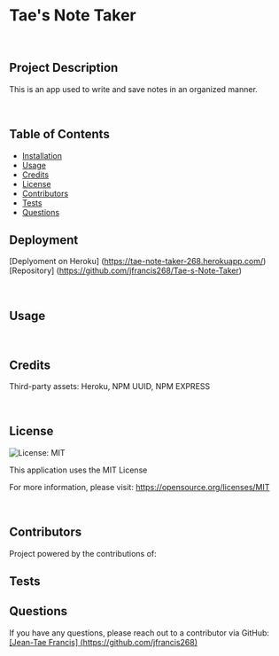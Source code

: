 
# Tae's Note Taker

<br/>

## Project Description

This is an app used to write and save notes in an organized manner.

<br/>


## Table of Contents 

- [Installation](#installation)
- [Usage](#usage)
- [Credits](#credits)
- [License](#license)
- [Contributors](#Contributors)
- [Tests](#Tests)
- [Questions](#Questions)


## Deployment

[Deplyoment on Heroku] (https://tae-note-taker-268.herokuapp.com/) [Repository] (https://github.com/jfrancis268/Tae-s-Note-Taker)

<br/>

## Usage



<br/>

## Credits

Third-party assets:
Heroku, NPM UUID, NPM EXPRESS

<br/>

## License
![License: MIT](https://img.shields.io/badge/License-MIT-yellow.svg)

This application uses the MIT License

For more information, please visit: https://opensource.org/licenses/MIT

<br/>

## Contributors

Project powered by the contributions of:


## Tests



## Questions
  If you have any questions, please reach out to a contributor via GitHub:
  [[Jean-Tae Francis] (https://github.com/jfrancis268)](https://github.com/jfrancis268)


